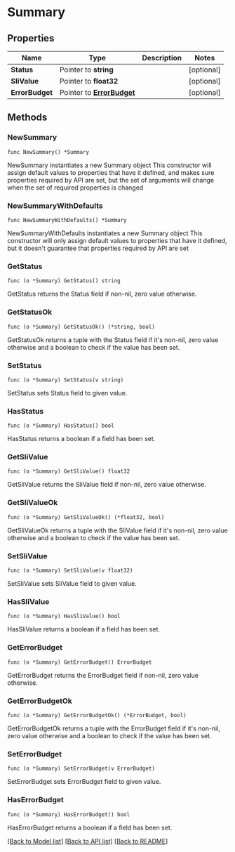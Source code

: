 # Summary

## Properties

Name | Type | Description | Notes
------------ | ------------- | ------------- | -------------
**Status** | Pointer to **string** |  | [optional] 
**SliValue** | Pointer to **float32** |  | [optional] 
**ErrorBudget** | Pointer to [**ErrorBudget**](ErrorBudget.md) |  | [optional] 

## Methods

### NewSummary

`func NewSummary() *Summary`

NewSummary instantiates a new Summary object
This constructor will assign default values to properties that have it defined,
and makes sure properties required by API are set, but the set of arguments
will change when the set of required properties is changed

### NewSummaryWithDefaults

`func NewSummaryWithDefaults() *Summary`

NewSummaryWithDefaults instantiates a new Summary object
This constructor will only assign default values to properties that have it defined,
but it doesn't guarantee that properties required by API are set

### GetStatus

`func (o *Summary) GetStatus() string`

GetStatus returns the Status field if non-nil, zero value otherwise.

### GetStatusOk

`func (o *Summary) GetStatusOk() (*string, bool)`

GetStatusOk returns a tuple with the Status field if it's non-nil, zero value otherwise
and a boolean to check if the value has been set.

### SetStatus

`func (o *Summary) SetStatus(v string)`

SetStatus sets Status field to given value.

### HasStatus

`func (o *Summary) HasStatus() bool`

HasStatus returns a boolean if a field has been set.

### GetSliValue

`func (o *Summary) GetSliValue() float32`

GetSliValue returns the SliValue field if non-nil, zero value otherwise.

### GetSliValueOk

`func (o *Summary) GetSliValueOk() (*float32, bool)`

GetSliValueOk returns a tuple with the SliValue field if it's non-nil, zero value otherwise
and a boolean to check if the value has been set.

### SetSliValue

`func (o *Summary) SetSliValue(v float32)`

SetSliValue sets SliValue field to given value.

### HasSliValue

`func (o *Summary) HasSliValue() bool`

HasSliValue returns a boolean if a field has been set.

### GetErrorBudget

`func (o *Summary) GetErrorBudget() ErrorBudget`

GetErrorBudget returns the ErrorBudget field if non-nil, zero value otherwise.

### GetErrorBudgetOk

`func (o *Summary) GetErrorBudgetOk() (*ErrorBudget, bool)`

GetErrorBudgetOk returns a tuple with the ErrorBudget field if it's non-nil, zero value otherwise
and a boolean to check if the value has been set.

### SetErrorBudget

`func (o *Summary) SetErrorBudget(v ErrorBudget)`

SetErrorBudget sets ErrorBudget field to given value.

### HasErrorBudget

`func (o *Summary) HasErrorBudget() bool`

HasErrorBudget returns a boolean if a field has been set.


[[Back to Model list]](../README.md#documentation-for-models) [[Back to API list]](../README.md#documentation-for-api-endpoints) [[Back to README]](../README.md)


